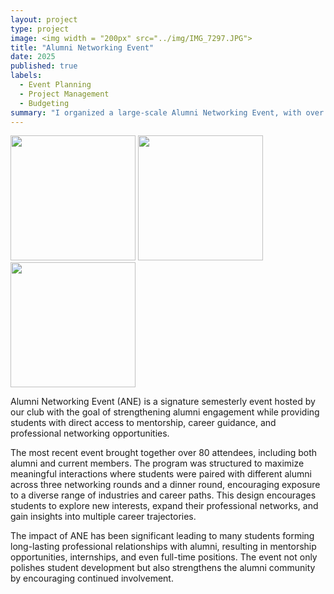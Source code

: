 ```yaml
---
layout: project
type: project
image: <img width = "200px" src="../img/IMG_7297.JPG">
title: "Alumni Networking Event"
date: 2025
published: true
labels:
  - Event Planning
  - Project Management
  - Budgeting
summary: "I organized a large-scale Alumni Networking Event, with over 80 attendees, for the Business Executive Society of Tomorrow club."
---
```


<div class="text-center p-4">
  <img width="200px" src="../img/IMG_9957.JPG" class="img-thumbnail" >
  <img width="200px" src="../img/IMG_9985.JPG" class="img-thumbnail" >
  <img width="200px" src="../img/IMG_7278.JPG" class="img-thumbnail" >
</div>



Alumni Networking Event (ANE) is a signature semesterly event hosted by our club with the goal of strengthening alumni engagement while providing students with direct access to mentorship, career guidance, and professional networking opportunities.

The most recent event brought together over 80 attendees, including both alumni and current members. The program was structured to maximize meaningful interactions where students were paired with different alumni across three networking rounds and a dinner round, encouraging exposure to a diverse range of industries and career paths. This design encourages students to explore new interests, expand their professional networks, and gain insights into multiple career trajectories.

The impact of ANE has been significant leading to many students forming long-lasting professional relationships with alumni, resulting in mentorship opportunities, internships, and even full-time positions. The event not only polishes student development but also strengthens the alumni community by encouraging continued involvement.
